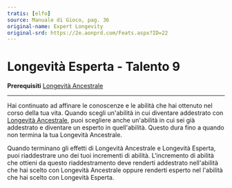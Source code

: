 ```yaml
---
tratis: [elfo]
source: Manuale di Gioco, pag. 36
original-name: Expert Longevity
original-srd: https://2e.aonprd.com/Feats.aspx?ID=22
---
```


# Longevità Esperta - Talento 9

**Prerequisiti**
[Longevità Ancestrale](/stirpi/elfo/talenti/longevita-ancestrale)

---

Hai continuato ad affinare le conoscenze e le abilità che hai ottenuto nel corso
della tua vita. Quando scegli un'abilità in cui diventare addestrato con
[Longevità Ancestrale](/stirpi/elfo/talenti/longevita-ancestrale), puoi
scegliere anche un'abilità in cui sei già addestrato e diventare un esperto in
quell'abilità. Questo dura fino a quando non termina la tua Longevità
Ancestrale.

Quando terminano gli effetti di Longevità Ancestrale e Longevità Esperta, puoi
riaddestrare uno dei tuoi incrementi di abilità. L'incremento di abilità che
ottieni da questo riaddestramento deve renderti addestrato nell'abilità che hai
scelto con Longevità Ancestrale oppure renderti esperto nel l'abilità che hai
scelto con Longevità Esperta.
